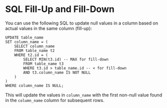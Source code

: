 # SQL Fill-Up and Fill-Down
You can use the following SQL to update null values in a column based on actual values in the same column (fill-up):

```
UPDATE table_name
SET column_name = (
    SELECT column_name
    FROM table_name t2
    WHERE t2.id = (
        SELECT MIN(t3.id) -- MAX for fill-down
        FROM table_name t3
        WHERE t3.id > table_name.id -- < for fill-down
        AND t3.column_name IS NOT NULL
    )
)
WHERE column_name IS NULL;
```

This will update the values in `column_name` with the first non-null value found in the `column_name` column for subsequent rows.
